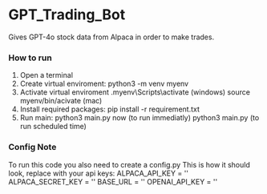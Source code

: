 # GPT_Trading_Bot
Gives GPT-4o stock data from Alpaca in order to make trades.

### How to run
1. Open a terminal
2. Create virtual enviroment:
     python3 -m venv myenv
3. Activate virtual enviroment
     .myenv\Scripts\activate (windows)
     source myenv/bin/acivate (mac)
4. Install required packages:
     pip install -r requirement.txt
5. Run main:
     python3 main.py now (to run immediatly)
     python3 main.py (to run scheduled time)

### Config Note
To run this code you also need to create a config.py
This is how it should look, replace with your api keys:
     ALPACA_API_KEY = ''
     ALPACA_SECRET_KEY = ''
     BASE_URL = ''
     OPENAI_API_KEY = ''

